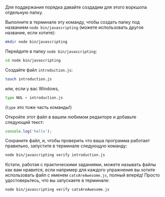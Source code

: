 Для поддержания порядка давайте создадим для этого воркшопа отдельную папку.

Выполните в терминале эту команду, чтобы создать папку под названием `node bin/javascripting` (можете использовать другое название, если хотите):

```bash
mkdir node bin/javascripting
```

Перейдите в папку `node bin/javascripting`:

```bash
cd node bin/javascripting
```

Создайте файл `introduction.js`:

```bash
touch introduction.js
```

или, если у вас Windows,
```bash
type NUL > introduction.js
```
(`type` это тоже часть команды!)

Откройте этот файл в вашем любимом редакторе и добавьте следующий текст:

```js
console.log('hello');
```

Сохраните файл, и, чтобы проверить что ваша программа работает правильно, запустите в терминале следующую команду:

```bash
node bin/javascripting verify introduction.js
```

Кстати, работая с практическими заданиями, можете называть файлы как вам нравится, если например для каждого упражнения вы хотите использовать файл с именем `catsAreAwesome.js`, полный вперёд! Просто удостоверьтесь, что вы запускаете в терминале:

```bash
node bin/javascripting verify catsAreAwesome.js
```
